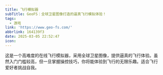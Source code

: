 ```yaml
---
title: 飞行模拟器
subTitle: GeoFS：全球卫星图像打造的逼真飞行模拟体验！
tags:
  - 游戏
link: 'https://www.geo-fs.com/'
abbrlink: 164139f3
date: 2025-03-05 22:52:47
icon:
---
```


这是一个高难度的在线飞行模拟器，采用全球卫星图像，提供逼真的飞行体验。虽然入门门槛较高，但一旦掌握操控技巧，你将能体验到飞行的无限乐趣。适合飞行爱好者挑战自我。